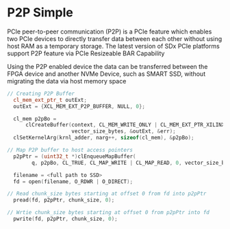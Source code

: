 P2P Simple
=============
PCIe peer-to-peer communication (P2P) is a PCIe feature which enables two PCIe devices to directly transfer data between each other without using host RAM as a temporary storage. The latest version of SDx PCIe platforms support P2P feature via PCIe Resizeable BAR Capability

Using the P2P enabled device the data can be transferred between the FPGA device and another NVMe Device, such as SMART SSD, without migrating the data via host memory space
```c++
// Creating P2P Buffer
  cl_mem_ext_ptr_t outExt;
  outExt = {XCL_MEM_EXT_P2P_BUFFER, NULL, 0};

  cl_mem p2pBo =
      clCreateBuffer(context, CL_MEM_WRITE_ONLY | CL_MEM_EXT_PTR_XILINX,
                     vector_size_bytes, &outExt, &err);
  clSetKernelArg(krnl_adder, narg++, sizeof(cl_mem), &p2pBo);

// Map P2P buffer to host access pointers
  p2pPtr = (uint32_t *)clEnqueueMapBuffer(
        q, p2pBo, CL_TRUE, CL_MAP_WRITE | CL_MAP_READ, 0, vector_size_bytes, 0, NULL, NULL, NULL);

  filename = <full path to SSD>
  fd = open(filename, O_RDWR | O_DIRECT);

// Read chunk_size bytes starting at offset 0 from fd into p2pPtr
  pread(fd, p2pPtr, chunk_size, 0);

// Wrtie chunk_size bytes starting at offset 0 from p2pPtr into fd
  pwrite(fd, p2pPtr, chunk_size, 0);
```
